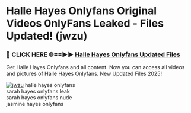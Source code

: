 # Halle Hayes Onlyfans Original Videos 0nlyFans Leaked - Files Updated! (jwzu)

<h3>🔴 CLICK HERE 🌐==►► <a href="https://tinyurl.com/2jnfzry5" rel="nofollow">Halle Hayes Onlyfans Updated Files</a></h3>

Get Halle Hayes Onlyfans and all content. Now you can access all videos and pictures of Halle Hayes Onlyfans. New Updated Files 2025!

[![jwzu](https://i.imgur.com/GyGTBgg.gif)](https://tinyurl.com/2jnfzry5)
halle hayes onlyfans<br>
sarah hayes onlyfans leak<br>
sarah hayes onlyfans nude<br>
jasmine hayes onlyfans